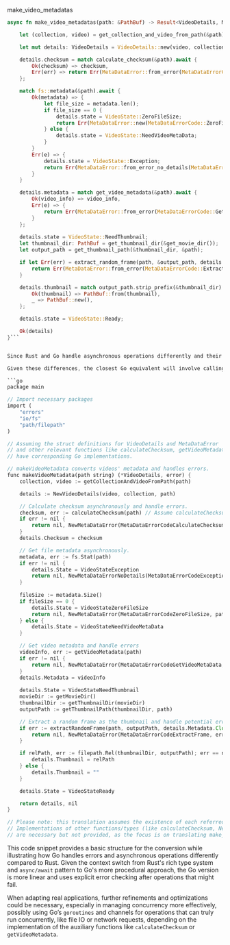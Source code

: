 make_video_metadatas

```rust
async fn make_video_metadatas(path: &PathBuf) -> Result<VideoDetails, MetaDataError> {

    let (collection, video) = get_collection_and_video_from_path(&path);

    let mut details: VideoDetails = VideoDetails::new(video, collection, &path);

    details.checksum = match calculate_checksum(&path).await {
        Ok(checksum) => checksum,
        Err(err) => return Err(MetaDataError::from_error(MetaDataErrorCode::CalculateChecksum, &err, &path, details)),
    };

    match fs::metadata(&path).await {
        Ok(metadata) => {
            let file_size = metadata.len();
            if file_size == 0 {
                details.state = VideoState::ZeroFileSize;
                return Err(MetaDataError::new(MetaDataErrorCode::ZeroFileSize, &path, details).into())
            } else {
                details.state = VideoState::NeedVideoMetaData;
            }
        }
        Err(e) => {
            details.state = VideoState::Exception;
            return Err(MetaDataError::from_error_no_details(MetaDataErrorCode::Exception, &e, &path).into())
        }
    }

    details.metadata = match get_video_metadata(&path).await {
        Ok(video_info) => video_info,
        Err(e) => {
            return Err(MetaDataError::from_error(MetaDataErrorCode::GetVideoMetaData, e.as_ref(), &path, details));
        }
    };
    
    details.state = VideoState::NeedThumbnail;
    let thumbnail_dir: PathBuf = get_thumbnail_dir(&get_movie_dir());
    let output_path = get_thumbnail_path(&thumbnail_dir, &path);

    if let Err(err) = extract_random_frame(path, &output_path, details.metadata.clone()).await {
        return Err(MetaDataError::from_error(MetaDataErrorCode::ExtractFrame, &err, &path, details));
    }

    details.thumbnail = match output_path.strip_prefix(&thumbnail_dir) {
        Ok(thumbnail) => PathBuf::from(thumbnail),
        _ => PathBuf::new(),
    };

    details.state = VideoState::Ready;

    Ok(details)
}```


Since Rust and Go handle asynchronous operations differently and their error handling schemas vary significantly, converting this Rust async function into a Go function necessitates a series of adjustments. Go uses goroutines and channels for concurrency, and it lacks direct support for `async/await` keywords. Error handling in Go is more straightforward, relying on returning error values rather than Rust's `Result` and `Option` types. 

Given these differences, the closest Go equivalent will involve calling asynchronous operations in goroutines and handling them in a more procedural manner. Note that the conversion will simplify some patterns used in Rust, as Go does not directly support pattern matching and other Rust-specific features. The following is an idiomatic Go translation:

```go
package main

// Import necessary packages
import (
    "errors"
    "io/fs"
    "path/filepath"
)

// Assuming the struct definitions for VideoDetails and MetaDataError 
// and other relevant functions like calculateChecksum, getVideoMetadata, etc., 
// have corresponding Go implementations.

// makeVideoMetadata converts videos' metadata and handles errors.
func makeVideoMetadata(path string) (*VideoDetails, error) {
    collection, video := getCollectionAndVideoFromPath(path)

    details := NewVideoDetails(video, collection, path)

    // Calculate checksum asynchronously and handle errors.
    checksum, err := calculateChecksum(path) // Assume calculateChecksum is adapted for Go's concurrency model.
    if err != nil {
        return nil, NewMetaDataError(MetaDataErrorCodeCalculateChecksum, err, path, details)
    }
    details.Checksum = checksum

    // Get file metadata asynchronously.
    metadata, err := fs.Stat(path)
    if err != nil {
        details.State = VideoStateException
        return nil, NewMetaDataErrorNoDetails(MetaDataErrorCodeException, err, path)
    }
    
    fileSize := metadata.Size()
    if fileSize == 0 {
        details.State = VideoStateZeroFileSize
        return nil, NewMetaDataError(MetaDataErrorCodeZeroFileSize, path, details)
    } else {
        details.State = VideoStateNeedVideoMetaData
    }

    // Get video metadata and handle errors
    videoInfo, err := getVideoMetadata(path)
    if err != nil {
        return nil, NewMetaDataError(MetaDataErrorCodeGetVideoMetaData, err, path, details)
    }
    details.Metadata = videoInfo
    
    details.State = VideoStateNeedThumbnail
    movieDir := getMovieDir()
    thumbnailDir := getThumbnailDir(movieDir)
    outputPath := getThumbnailPath(thumbnailDir, path)

    // Extract a random frame as the thumbnail and handle potential errors.
    if err := extractRandomFrame(path, outputPath, details.Metadata.Clone()); err != nil {
        return nil, NewMetaDataError(MetaDataErrorCodeExtractFrame, err, path, details)
    }

    if relPath, err := filepath.Rel(thumbnailDir, outputPath); err == nil {
        details.Thumbnail = relPath
    } else {
        details.Thumbnail = ""
    }

    details.State = VideoStateReady

    return details, nil
}

// Please note: this translation assumes the existence of each referred function and error handling component in Go.
// Implementations of other functions/types (like calculateChecksum, NewVideoDetails, NewMetaDataError, etc.) 
// are necessary but not provided, as the focus is on translating make_video_metadatas.
```
This code snippet provides a basic structure for the conversion while illustrating how Go handles errors and asynchronous operations differently compared to Rust. Given the context switch from Rust's rich type system and `async/await` pattern to Go's more procedural approach, the Go version is more linear and uses explicit error checking after operations that might fail.

When adapting real applications, further refinements and optimizations could be necessary, especially in managing concurrency more effectively, possibly using Go’s `goroutines` and channels for operations that can truly run concurrently, like file IO or network requests, depending on the implementation of the auxiliary functions like `calculateChecksum` or `getVideoMetadata`.